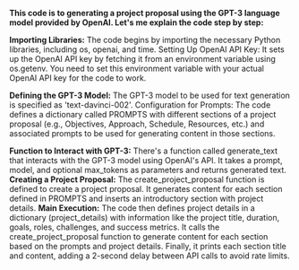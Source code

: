 **This code is to generating a project proposal using the GPT-3 language model provided by OpenAI. Let's me explain the code step by step:**

**Importing Libraries:**
  The code begins by importing the necessary Python libraries, including os, openai, and time.
Setting Up OpenAI API Key:
  It sets up the OpenAI API key by fetching it from an environment variable using os.getenv. You need to set this environment variable with your actual OpenAI API key for the code to work.
  
**Defining the GPT-3 Model:**
  The GPT-3 model to be used for text generation is specified as 'text-davinci-002'.
Configuration for Prompts:
  The code defines a dictionary called PROMPTS with different sections of a project proposal (e.g., Objectives, Approach, Schedule, Resources, etc.) and associated prompts to be used for generating content in those sections.
  
**Function to Interact with GPT-3:**
  There's a function called generate_text that interacts with the GPT-3 model using OpenAI's API. It takes a prompt, model, and optional max_tokens as parameters and returns generated text.
**Creating a Project Proposal:**
  The create_project_proposal function is defined to create a project proposal. It generates content for each section defined in PROMPTS and inserts an introductory section with project details.
**Main Execution:**
  The code then defines project details in a dictionary (project_details) with information like the project title, duration, goals, roles, challenges, and success metrics.
  It calls the create_project_proposal function to generate content for each section based on the prompts and project details.
  Finally, it prints each section title and content, adding a 2-second delay between API calls to avoid rate limits.
